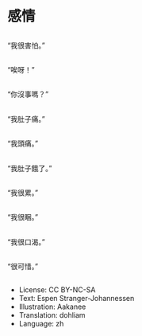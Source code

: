 # 感情

##
“我很害怕。”

##
“唉呀！”

##
“你沒事嗎？”

##
“我肚子痛。”

##
“我頭痛。”

##
“我肚子餓了。”

##
“我很累。”

##
“我很睏。”

##
“我很口渴。”

##
“很可惜。”

##
* License: CC BY-NC-SA
* Text: Espen Stranger-Johannessen
* Illustration: Aakanee
* Translation: dohliam
* Language: zh
